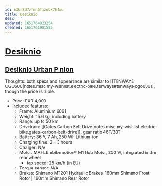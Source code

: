 ```yaml
---
id: n3kr8d7vfnn5fizobx7h4xu
title: Desiknio
desc: ''
updated: 1651764923254
created: 1651761981585
---
```

# [Desiknio](https://desiknio.com/)

## [Desiknio Urban Pinion](https://desiknio.com/e-bikes/pinion/)

Thoughts: both specs and appearance are similar to [[TENWAYS CGO600|notes.misc.my-wishlist.electric-bike.tenways#tenways-cgo600]], though the price is triple.

- Price: EUR 4,000
- Included features:
    - Frame: Aluminium 6061
    - Weight: 15.6 kg, including battery
    - Range: up to 50 km
    - Drivetrain: [[Gates Carbon Belt Drive|notes.misc.my-wishlist.electric-bike.gates-carbon-belt-drive]], gear ratio 46T/30T
    - Battery: 36 V, 7 Ah, 250 Wh Lithium-ion
    - Charging time: 2 – 3 hours
    - Charger: N/A
    - Motor: MAHLE ebikemotion® M1 Hub Motor, 250 W, integrated in the rear wheel
        - top speed: 25 km/h (in EU)
    - Torque sensor: N/A
    - Brakes: Shimano MT201 Hydraulic Brakes, 160mm Shimano Front Rotor | 160mm Shimano Rear Rotor